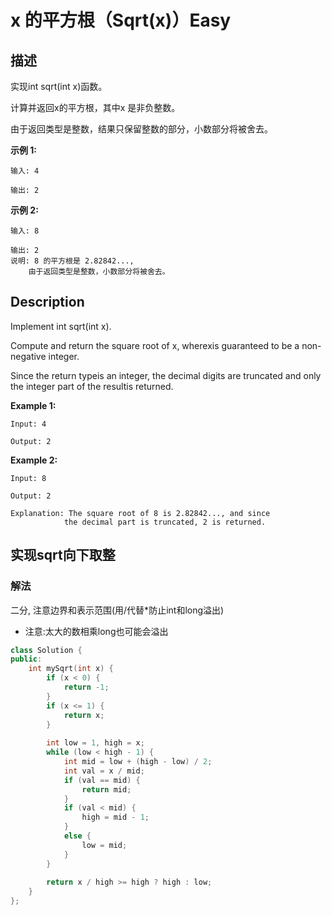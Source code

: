 # x 的平方根（Sqrt(x)）Easy
## 描述
实现int sqrt(int x)函数。

计算并返回x的平方根，其中x 是非负整数。

由于返回类型是整数，结果只保留整数的部分，小数部分将被舍去。

**示例 1:**
```
输入: 4

输出: 2
```


**示例 2:**
```
输入: 8

输出: 2
说明: 8 的平方根是 2.82842..., 
    由于返回类型是整数，小数部分将被舍去。
```

## Description
Implement int sqrt(int x).

Compute and return the square root of x, wherexis guaranteed to be a non-negative integer.

Since the return typeis an integer, the decimal digits are truncated and only the integer part of the resultis returned.

**Example 1:**
```
Input: 4

Output: 2
```


**Example 2:**
```
Input: 8

Output: 2

Explanation: The square root of 8 is 2.82842..., and since 
            the decimal part is truncated, 2 is returned.
```


## 实现sqrt向下取整
### 解法
二分, 注意边界和表示范围(用/代替*防止int和long溢出)
- 注意:太大的数相乘long也可能会溢出

```c++
class Solution {
public:
    int mySqrt(int x) {
        if (x < 0) {
            return -1;
        }
        if (x <= 1) {
            return x;
        }
        
        int low = 1, high = x;
        while (low < high - 1) {
            int mid = low + (high - low) / 2;
            int val = x / mid;
            if (val == mid) {
                return mid;
            }
            if (val < mid) {
                high = mid - 1;
            }
            else {
                low = mid;
            }
        }
        
        return x / high >= high ? high : low;
    }
};
```